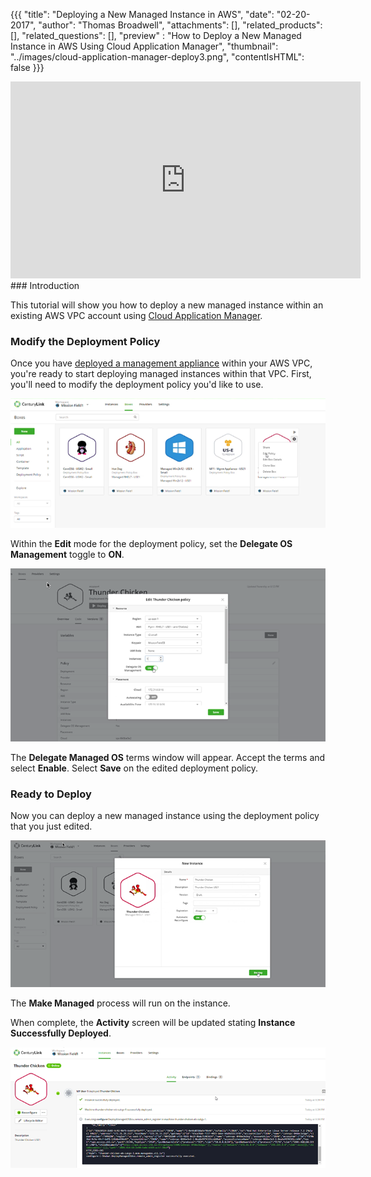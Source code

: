 {{{
  "title": "Deploying a New Managed Instance in AWS",
  "date": "02-20-2017",
  "author": "Thomas Broadwell",
  "attachments": [],
  "related_products": [],
  "related_questions": [],
  "preview" : "How to Deploy a New Managed Instance in AWS Using Cloud Application Manager",
  "thumbnail": "../images/cloud-application-manager-deploy3.png",
  "contentIsHTML": false
}}}

<div class="no-pdf">
<iframe width="560" height="315" src="https://player.vimeo.com/video/204249861" frameborder="0" allowfullscreen></iframe>
</div>
### Introduction

This tutorial will show you how to deploy a new managed instance within an existing AWS VPC account using [Cloud Application Manager](https://www.ctl.io/cloud-application-manager).

### Modify the Deployment Policy

Once you have [deployed a management appliance](./making-instance-managed-cloud-application-manager.md) within your AWS VPC, you're ready to start deploying managed instances within that VPC. First, you'll need to modify the deployment policy you'd like to use.

![Edit the Deployment Policy](../images/cloud-application-manager-deploy1.png)

Within the **Edit** mode for the deployment policy, set the **Delegate OS Management** toggle to **ON**.

![Delegate OS Management](../images/cloud-application-manager-deploy2.png)

The **Delegate Managed OS** terms window will appear. Accept the terms and select **Enable**. Select **Save** on the edited deployment policy.

### Ready to Deploy

Now you can deploy a new managed instance using the deployment policy that you just edited.

![Deploy a New Managed Instance](../images/cloud-application-manager-deploy4.png)

The **Make Managed** process will run on the instance.

When complete, the **Activity** screen will be updated stating **Instance Successfully Deployed**.

![Instance Successfully Deployed](../images/cloud-application-manager-deploy5.png)
